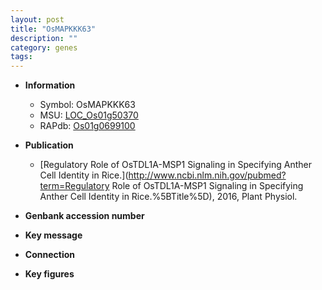 ```yaml
---
layout: post
title: "OsMAPKKK63"
description: ""
category: genes
tags: 
---
```


* **Information**  
    + Symbol: OsMAPKKK63  
    + MSU: [LOC_Os01g50370](http://rice.plantbiology.msu.edu/cgi-bin/ORF_infopage.cgi?orf=LOC_Os01g50370)  
    + RAPdb: [Os01g0699100](http://rapdb.dna.affrc.go.jp/viewer/gbrowse_details/irgsp1?name=Os01g0699100)  

* **Publication**  
    + [Regulatory Role of OsTDL1A-MSP1 Signaling in Specifying Anther Cell Identity in Rice.](http://www.ncbi.nlm.nih.gov/pubmed?term=Regulatory Role of OsTDL1A-MSP1 Signaling in Specifying Anther Cell Identity in Rice.%5BTitle%5D), 2016, Plant Physiol.

* **Genbank accession number**  

* **Key message**  

* **Connection**  

* **Key figures**  


